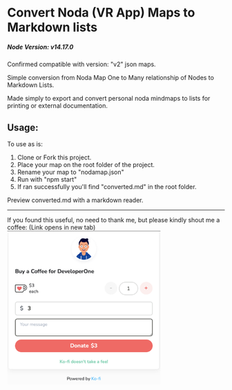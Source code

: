 # Convert Noda (VR App) Maps to Markdown lists

##### Node Version: v14.17.0

Confirmed compatible with version: "v2" json maps.

Simple conversion from Noda Map One to Many relationship of Nodes to Markdown Lists.

Made simply to export and convert personal noda mindmaps to lists for printing or external documentation.

## Usage:

To use as is:

1. Clone or Fork this project.
2. Place your map on the root folder of the project.
3. Rename your map to "nodamap.json"
4. Run with "npm start"
5. If ran successfully you'll find "converted.md" in the root folder.

Preview converted.md with a markdown reader.

<hr>

If you found this useful, no need to thank me, but please kindly shout me a coffee:
(Link opens in new tab)
[<img src='https://github.com/DannyFGitHub/kofi/blob/450f9b6f1b0badaab6481dffc31eb93c3b6f1030/kofi.png' height='356' alt='Donate'/>](https://ko-fi.com/developerone/?hidefeed=true&widget=true&embed=true&preview=true)